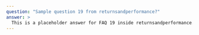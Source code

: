 ```yaml
---
question: "Sample question 19 from returnsandperformance?"
answer: >
  This is a placeholder answer for FAQ 19 inside returnsandperformance. It uses proper YAML block formatting to avoid any parsing issues.
---
```

